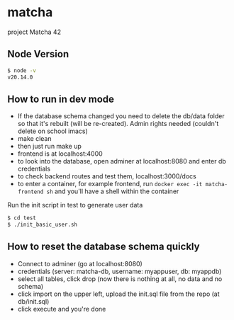 # matcha
project Matcha 42


## Node Version
```bash
$ node -v
v20.14.0
```

## How to run in dev mode
- If the database schema changed you need to delete the db/data folder so that it's rebuilt (will be re-created). Admin rights needed (couldn't delete on school imacs)
- make clean
- then just run make up
- frontend is at localhost:4000
- to look into the database, open adminer at localhost:8080 and enter db credentials
- to check backend routes and test them, localhost:3000/docs
- to enter a container, for example frontend, run `docker exec -it matcha-frontend sh` and you'll have a shell within the container

Run the init script in test to generate user data
```bash
$ cd test
$ ./init_basic_user.sh
```

## How to reset the database schema quickly
- Connect to adminer (go at localhost:8080)
- credentials (server: matcha-db, username: myappuser, db: myappdb)
- select all tables, click drop (now there is nothing at all, no data and no schema)
- click import on the upper left, upload the init.sql file from the repo (at db/init.sql)
- click execute and you're done
